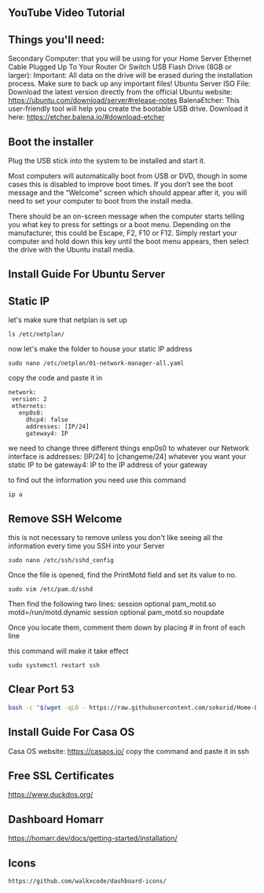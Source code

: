 ## YouTube Video Tutorial


## Things you'll need:

Secondary Computer: that you will be using for your Home Server
Ethernet Cable Plugged Up To Your Router Or Switch
USB Flash Drive (8GB or larger): Important: All data on the drive will be erased 
during the installation process. Make sure to back up any important files!
Ubuntu Server ISO File: Download the latest version directly from the official
Ubuntu website: https://ubuntu.com/download/server#release-notes
BalenaEtcher: This user-friendly tool will help you create the bootable USB drive. 
Download it here: https://etcher.balena.io/#download-etcher

## Boot the installer

Plug the USB stick into the system to be installed and start it.

Most computers will automatically boot from USB or DVD, though in 
some cases this is disabled to improve boot times. If you don’t see the 
boot message and the “Welcome” screen which should appear after it, 
you will need to set your computer to boot from the install media.

There should be an on-screen message when the computer starts 
telling you what key to press for settings or a boot menu. Depending on 
the manufacturer, this could be Escape, F2, F10 or F12. Simply restart 
your computer and hold down this key until the boot menu appears, 
then select the drive with the Ubuntu install media.

## Install Guide For Ubuntu Server


## Static IP


let's make sure that netplan is set up
```Command
ls /etc/netplan/
```

now let's make the folder to house your static IP address
```Command
sudo nano /etc/netplan/01-network-manager-all.yaml
```

copy the code and paste it in
```text
network:
 version: 2
 ethernets:
   enp0s0:
     dhcp4: false
     addresses: [IP/24]
     gateway4: IP
```
we need to change three different things
enp0s0 to whatever our Network interface is 
addresses: [IP/24] to [changeme/24] whatever you want your static IP to be
gateway4: IP to the IP address of your gateway

to find out the information you need use this command
```Command
ip a
```

## Remove SSH Welcome
this is not necessary to remove unless 
you don't like seeing all the information every time 
you SSH into your Server

```Command
sudo nano /etc/ssh/sshd_config
```
Once the file is opened, find the PrintMotd field and set its value to no.

```Command
sudo vim /etc/pam.d/sshd
```
Then find the following two lines:
session    optional     pam_motd.so  motd=/run/motd.dynamic
session    optional     pam_motd.so noupdate

Once you locate them, comment them down by placing # in front of each line


this command will make it take effect
```Command
sudo systemctl restart ssh
```

## Clear Port 53
```bash
bash -c "$(wget -qLO - https://raw.githubusercontent.com/sokorid/Home-Lab-Stuff/main/How-To-Setup-Casaos-Through-Ubuntu-Server-For-Beginners/Clear_Port_53.sh)"
```

## Install Guide For Casa OS
Casa OS website:
https://casaos.io/
copy the command and paste it in ssh


## Free SSL Certificates
https://www.duckdns.org/


## Dashboard Homarr
https://homarr.dev/docs/getting-started/installation/


## Icons

```text
https://github.com/walkxcode/dashboard-icons/
```


```Command
```
